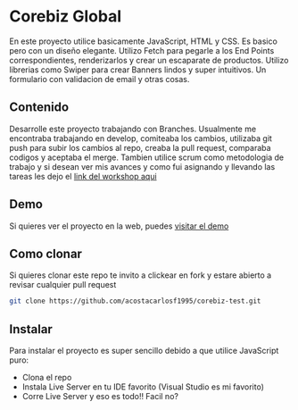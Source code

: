 # Corebiz Global
En este proyecto utilice basicamente JavaScript, HTML y CSS. Es basico pero con un diseño elegante. Utilizo Fetch para pegarle a los End Points correspondientes, renderizarlos y crear un escaparate de productos. Utilizo librerias como Swiper para crear Banners lindos y super intuitivos. Un formulario con validacion de email y otras cosas. 

## Contenido
Desarrolle este proyecto trabajando con Branches. Usualmente me encontraba trabajando en develop, comiteaba los cambios, utilizaba git push para subir los cambios al repo, creaba la pull request, comparaba codigos y aceptaba el merge. Tambien utilice scrum como metodologia de trabajo y si desean ver mis avances y como fui asignando y llevando las tareas les dejo el [link del workshop aqui](https://trello.com/invite/b/HeugFk9a/15dbbf2626fc68e376e1c5a925b92537/test-t%C3%A9cnico-corebiz)

## Demo
Si quieres ver el proyecto en la web, puedes [visitar el demo](https://corebiztest.netlify.app/)

## Como clonar
Si quieres clonar este repo te invito a clickear en fork y estare abierto a revisar cualquier pull request
```bash
git clone https://github.com/acostacarlosf1995/corebiz-test.git
```

## Instalar
Para instalar el proyecto es super sencillo debido a que utilice JavaScript puro: 
* Clona el repo
* Instala Live Server en tu IDE favorito (Visual Studio es mi favorito)
* Corre Live Server y eso es todo!! Facil no?
